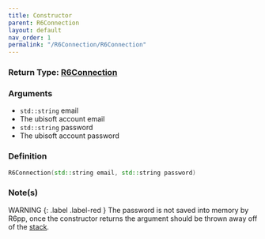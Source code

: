 ```yaml
---
title: Constructor
parent: R6Connection
layout: default
nav_order: 1
permalink: "/R6Connection/R6Connection"
---
```


### Return Type: [R6Connection](/R6pp/R6Connection)

### Arguments
* `std::string` email
 * The ubisoft account email
* `std::string` password
 *  The ubisoft account password

### Definition
```cpp
R6Connection(std::string email, std::string password)
```

### Note(s)
WARNING
{: .label .label-red } 
The password is not saved into memory by R6pp, once the constructor returns the argument should be thrown away off of the [stack](https://www.tenouk.com/Bufferoverflowc/Bufferoverflow2.html).